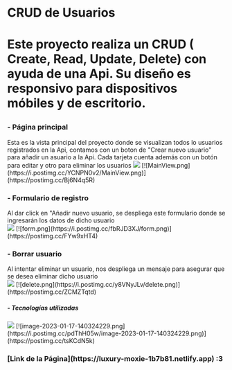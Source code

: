 <h1>CRUD de Usuarios<h1/>

Este proyecto realiza un CRUD ( Create, Read, Update, Delete) con ayuda de una Api. Su diseño es responsivo para dispositivos móbiles y de escritorio.
<h3> - Página principal</h3>
<h7>Esta es la vista principal del proyecto donde se visualizan todos lo usuarios registrados en la Api, contamos con un boton de "Crear nuevo usuario" para añadir un asuario a la Api. Cada tarjeta cuenta además con un botón para editar y otro para eliminar los usuarios</h7>
<img src= "https://postimg.cc/Bj6N4q5R"/>
[![MainView.png](https://i.postimg.cc/YCNPN0v2/MainView.png)](https://postimg.cc/Bj6N4q5R)
<h3>- Formulario de registro</h3> 
<h7>Al dar click en "Añadir nuevo usuario, se despliega este formulario donde se ingresarán los datos de dicho usuario</h7>
<br/>
<img src= "https://postimg.cc/Bj6N4q5R"/>
[![form.png](https://i.postimg.cc/fbRJD3XJ/form.png)](https://postimg.cc/FYw9xHT4)
<h3>- Borrar usuario</h3>
<h7>Al intentar eliminar un usuario, nos despliega un mensaje para asegurar que se desea eliminar dicho usuario</h7>
<br/>
  <img src= "https://postimg.cc/Bj6N4q5R"/>
[![delete.png](https://i.postimg.cc/y8VNyJLv/delete.png)](https://postimg.cc/ZCMZTqtd)

<h5>- Tecnologías utilizadas</h5>
  <img src= "https://postimg.cc/Bj6N4q5R"/>
[![image-2023-01-17-140324229.png](https://i.postimg.cc/pdThH05w/image-2023-01-17-140324229.png)](https://postimg.cc/tsKCdN5k)

<h3>[Link de la Página](https://luxury-moxie-1b7b81.netlify.app) :3</h3>


